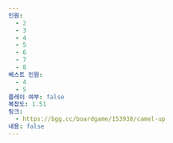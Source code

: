 ```yaml
---
인원:
  - 2
  - 3
  - 4
  - 5
  - 6
  - 7
  - 8
베스트 인원:
  - 4
  - 5
플레이 여부: false
복잡도: 1.51
링크:
  - https://bgg.cc/boardgame/153938/camel-up
내용: false
---
```

